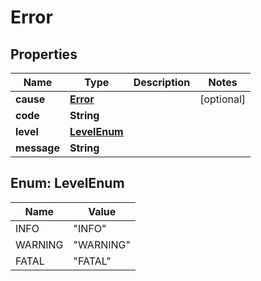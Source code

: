 
# Error

## Properties
Name | Type | Description | Notes
------------ | ------------- | ------------- | -------------
**cause** | [**Error**](Error.md) |  |  [optional]
**code** | **String** |  | 
**level** | [**LevelEnum**](#LevelEnum) |  | 
**message** | **String** |  | 


<a name="LevelEnum"></a>
## Enum: LevelEnum
Name | Value
---- | -----
INFO | &quot;INFO&quot;
WARNING | &quot;WARNING&quot;
FATAL | &quot;FATAL&quot;




